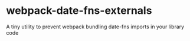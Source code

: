 # webpack-date-fns-externals
A tiny utility to prevent webpack bundling date-fns imports in your library code

